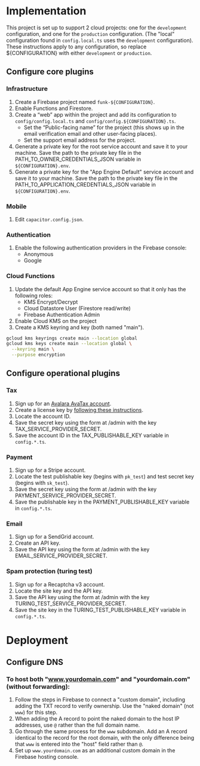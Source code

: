 # Implementation

This project is set up to support 2 cloud projects: one for the `development` configuration, and one for the `production` configuration.
(The "local" configuration found in `config.local.ts` uses the `development` configuration).
These instructions apply to any configuration, so replace ${CONFIGURATION} with either `development` or `production`.

## Configure core plugins

### Infrastructure

1. Create a Firebase project named `funk-${CONFIGURATION}`.
2. Enable Functions and Firestore.
3. Create a “web” app within the project and add its configuration to `config/config.local.ts` and `config/config.${CONFIGURATION}.ts`.
    * Set the “Public-facing name” for the project (this shows up in the email verification email and other user-facing places).
    * Set the support email address for the project.
4. Generate a private key for the root service account and save it to your machine. Save the path to the private key file in the PATH_TO_OWNER_CREDENTIALS_JSON variable in `${CONFIGURATION}.env`.
5. Generate a private key for the "App Engine Default" service account and save it to your machine. Save the path to the private key file in the PATH_TO_APPLICATION_CREDENTIALS_JSON variable in `${CONFIGURATION}.env`.

### Mobile

1. Edit `capacitor.config.json`.

### Authentication

1. Enable the following authentication providers in the Firebase console:
    * Anonymous
    * Google

### Cloud Functions

1. Update the default App Engine service account so that it only has the following roles:
    * KMS Encrypt/Decrypt
    * Cloud Datastore User (Firestore read/write)
    * Firebase Authentication Admin
2. Enable Cloud KMS on the project
3. Create a KMS keyring and key (both named "main").

```sh
gcloud kms keyrings create main --location global
gcloud kms keys create main --location global \
  --keyring main \
  --purpose encryption
```

## Configure operational plugins

### Tax

1. Sign up for an [Avalara AvaTax account](https://buy.avalara.com/signup).
2. Create a license key by [following these instructions](https://developer.avalara.com/avatax/authentication-in-rest/).
3. Locate the account ID.
4. Save the secret key using the form at /admin with the key TAX_SERVICE_PROVIDER_SECRET.
5. Save the account ID in the TAX_PUBLISHABLE_KEY variable in `config.*.ts`.

### Payment

1. Sign up for a Stripe account.
2. Locate the test publishable key (begins with `pk_test`) and test secret key (begins with `sk_test`).
3. Save the secret key using the form at /admin with the key PAYMENT_SERVICE_PROVIDER_SECRET.
4. Save the publishable key in the PAYMENT_PUBLISHABLE_KEY variable in `config.*.ts`.

### Email

1. Sign up for a SendGrid account.
2. Create an API key.
3. Save the API key using the form at /admin with the key EMAIL_SERVICE_PROVIDER_SECRET.

### Spam protection (turing test)

1. Sign up for a Recaptcha v3 account.
2. Locate the site key and the API key.
3. Save the API key using the form at /admin with the key TURING_TEST_SERVICE_PROVIDER_SECRET.
4. Save the site key in the TURING_TEST_PUBLISHABLE_KEY variable in `config.*.ts`.

# Deployment

## Configure DNS

### To host both "www.yourdomain.com" and "yourdomain.com" (without forwarding):

1. Follow the steps in Firebase to connect a "custom domain", including adding the TXT record
   to verify ownership. Use the "naked domain" (not `www`) for this step.
2. When adding the A record to point the naked domain to the host IP addresses, use `@` rather than
   the full domain name.
3. Go through the same process for the `www` subdomain. Add an A record identical to the record for the root domain,
   with the only difference being that `www` is entered into the "host" field rather than `@`.
4. Set up `www.yourdomain.com` as an additional custom domain in the Firebase hosting console.
